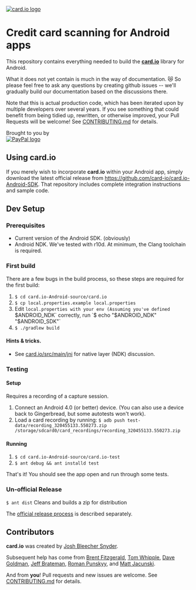 [![card.io logo](https://raw.githubusercontent.com/card-io/press-kit/master/card_io_logo_200.png "card.io")](https://www.card.io)

Credit card scanning for Android apps
=====================================

This repository contains everything needed to build the [**card.io**](https://card.io) library for Android.

What it does not yet contain is much in the way of documentation. :crying_cat_face: So please feel free to ask any questions by creating github issues -- we'll gradually build our documentation based on the discussions there.

Note that this is actual production code, which has been iterated upon by multiple developers over several years. If you see something that could benefit from being tidied up, rewritten, or otherwise improved, your Pull Requests will be welcome! See [CONTRIBUTING.md](CONTRIBUTING.md) for details.

Brought to you by  
[![PayPal logo](https://raw.githubusercontent.com/card-io/card.io-iOS-source/master/Resources/pp_h_rgb.png)](https://paypal.com/ "PayPal")


Using card.io
-------------

If you merely wish to incorporate **card.io** within your Android app, simply download the latest official release from https://github.com/card-io/card.io-Android-SDK. That repository includes complete integration instructions and sample code.

Dev Setup
---------

### Prerequisites

- Current version of the Android SDK. (obviously)
- Android NDK. We've tested with r10d. At minimum, the Clang toolchain is required.

### First build

There are a few bugs in the build process, so these steps are required for the first build:

1. `$ cd card.io-Android-source/card.io`
2. `$ cp local.properties.example local.properties`
3. Edit `local.properties with your env (Assuming you've defined `$ANDROID_NDK` correctly, run `$ echo "$ANDROID_NDK" "$ANDROID_SDK"`
4. `$ ./gradlew build` 

#### Hints & tricks.
- See [card.io/src/main/jni](card.io/src/main/jni) for native layer (NDK) discussion.

### Testing

#### Setup
Requires a recording of a capture session. 

1. Connect an Android 4.0 (or better) device. (You can also use a device back to Gingerbread, but some autotests won't work).
2. Load a card recording by running:
	`$ adb push test-data/recording_320455133.550273.zip /storage/sdcard0/card_recordings/recording_320455133.550273.zip`

#### Running

1. `$ cd card.io-Android-source/card.io-test`
2. `$ ant debug && ant installd test`

That's it! You should see the app open and run through some tests.

### Un-official Release

`$ ant dist` Cleans and builds a zip for distribution

The [official release process](official-release-process.md) is described separately.

Contributors
------------

**card.io** was created by [Josh Bleecher Snyder](https://github.com/josharian/).

Subsequent help has come from [Brent Fitzgerald](https://github.com/burnto/), [Tom Whipple](https://github.com/tomwhipple), [Dave Goldman](https://github.com/dgoldman-ebay), [Jeff Brateman](https://github.com/braebot), [Roman Punskyy](https://github.com/romk1n), and [Matt Jacunski](https://github.com/mattjacunski).

And from **you**! Pull requests and new issues are welcome. See [CONTRIBUTING.md](CONTRIBUTING.md) for details.



